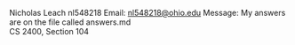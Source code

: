 Nicholas Leach
nl548218
Email: nl548218@ohio.edu
Message: My answers are on the file called answers.md  
CS 2400, Section 104
